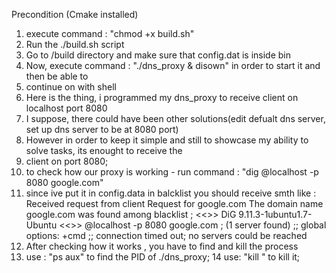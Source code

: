 Precondition (Cmake installed)
1. execute command : "chmod +x build.sh"
2. Run the ./build.sh script
3. Go to /build directory and make sure that config.dat is inside bin
4. Now, execute command : "./dns_proxy & disown" in order to start it and then be able to
5. continue on with shell
6. Here is the thing, i programmed my dns_proxy to receive client on localhost port 8080 
7. I suppose, there could have been other solutions(edit defualt dns server, set up dns server to be at 8080 port)
8. However in order to keep it simple and still to showcase my ability to solve tasks, its enought to receive the
9. client on port 8080;
10. to check how our proxy is working - run command : "dig @localhost -p 8080 google.com"
11. since ive put it in config.data in balcklist you should receive smth like : 
Received request from client
Request for google.com
The domain name google.com was found among blacklist
; <<>> DiG 9.11.3-1ubuntu1.7-Ubuntu <<>> @localhost -p 8080 google.com
; (1 server found)
;; global options: +cmd
;; connection timed out; no servers could be reached
12. After checking how it works , you have to find and kill the process 
13. use : "ps aux" to find the PID of ./dns_proxy;
14 use: "kill <PID>" to kill it; 